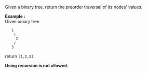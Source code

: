 <div class="markdown-content" id="problem-content">
<p>Given a binary tree, return the preorder traversal of its nodes’ values.</p>
<p><strong>Example :</strong><br/>
Given binary tree</p>
<div class="highlighter-rouge"><pre class="highlight"><code>   1
    \
     2
    /
   3
</code></pre>
</div>
<p>return <code class="highlighter-rouge">[1,2,3]</code>.</p>
<p><strong>Using recursion is not allowed.</strong></p>

</div>